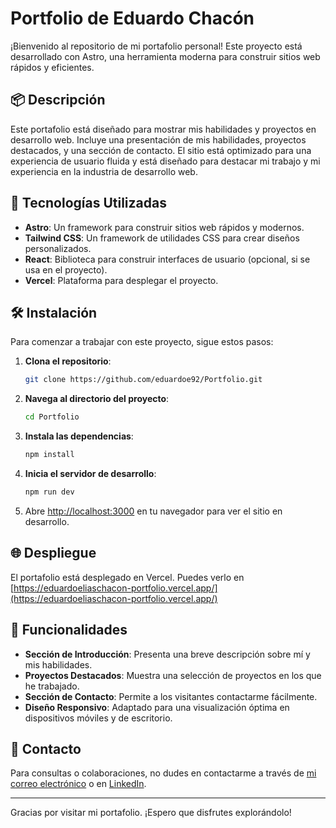 # Portfolio de Eduardo Chacón

¡Bienvenido al repositorio de mi portafolio personal! Este proyecto está desarrollado con Astro, una herramienta moderna para construir sitios web rápidos y eficientes.

## 📦 Descripción

Este portafolio está diseñado para mostrar mis habilidades y proyectos en desarrollo web. Incluye una presentación de mis habilidades, proyectos destacados, y una sección de contacto. El sitio está optimizado para una experiencia de usuario fluida y está diseñado para destacar mi trabajo y mi experiencia en la industria de desarrollo web.

## 🚀 Tecnologías Utilizadas

- **Astro**: Un framework para construir sitios web rápidos y modernos.
- **Tailwind CSS**: Un framework de utilidades CSS para crear diseños personalizados.
- **React**: Biblioteca para construir interfaces de usuario (opcional, si se usa en el proyecto).
- **Vercel**: Plataforma para desplegar el proyecto.

## 🛠 Instalación

Para comenzar a trabajar con este proyecto, sigue estos pasos:

1. **Clona el repositorio**:
    ```bash
    git clone https://github.com/eduardoe92/Portfolio.git
    ```

2. **Navega al directorio del proyecto**:
    ```bash
    cd Portfolio
    ```

3. **Instala las dependencias**:
    ```bash
    npm install
    ```

4. **Inicia el servidor de desarrollo**:
    ```bash
    npm run dev
    ```

5. Abre [http://localhost:3000](http://localhost:3000) en tu navegador para ver el sitio en desarrollo.

## 🌐 Despliegue

El portafolio está desplegado en Vercel. Puedes verlo en [https://eduardoeliaschacon-portfolio.vercel.app/](https://eduardoeliaschacon-portfolio.vercel.app/)

## 📜 Funcionalidades

- **Sección de Introducción**: Presenta una breve descripción sobre mí y mis habilidades.
- **Proyectos Destacados**: Muestra una selección de proyectos en los que he trabajado.
- **Sección de Contacto**: Permite a los visitantes contactarme fácilmente.
- **Diseño Responsivo**: Adaptado para una visualización óptima en dispositivos móviles y de escritorio.

## 💬 Contacto

Para consultas o colaboraciones, no dudes en contactarme a través de [mi correo electrónico](mailto:eduardo.elias.1192@gmail.com) o en [LinkedIn](https://linkedin.com/in/eduardoe92/).

---

Gracias por visitar mi portafolio. ¡Espero que disfrutes explorándolo!
